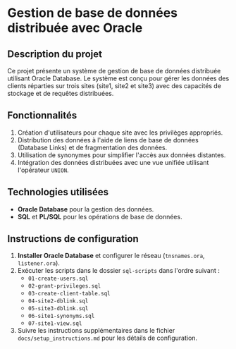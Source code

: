 # Gestion de base de données distribuée avec Oracle

## Description du projet

Ce projet présente un système de gestion de base de données distribuée utilisant Oracle Database. Le système est conçu pour gérer les données des clients réparties sur trois sites (site1, site2 et site3) avec des capacités de stockage et de requêtes distribuées.

## Fonctionnalités

1. Création d'utilisateurs pour chaque site avec les privilèges appropriés.
2. Distribution des données à l'aide de liens de base de données (Database Links) et de fragmentation des données.
3. Utilisation de synonymes pour simplifier l'accès aux données distantes.
4. Intégration des données distribuées avec une vue unifiée utilisant l'opérateur `UNION`.

## Technologies utilisées

- **Oracle Database** pour la gestion des données.
- **SQL** et **PL/SQL** pour les opérations de base de données.

## Instructions de configuration

1. **Installer Oracle Database** et configurer le réseau (`tnsnames.ora`, `listener.ora`).
2. Exécuter les scripts dans le dossier `sql-scripts` dans l'ordre suivant :
   - `01-create-users.sql`
   - `02-grant-privileges.sql`
   - `03-create-client-table.sql`
   - `04-site2-dblink.sql`
   - `05-site3-dblink.sql`
   - `06-site1-synonyms.sql`
   - `07-site1-view.sql`
3. Suivre les instructions supplémentaires dans le fichier `docs/setup_instructions.md` pour les détails de configuration.
